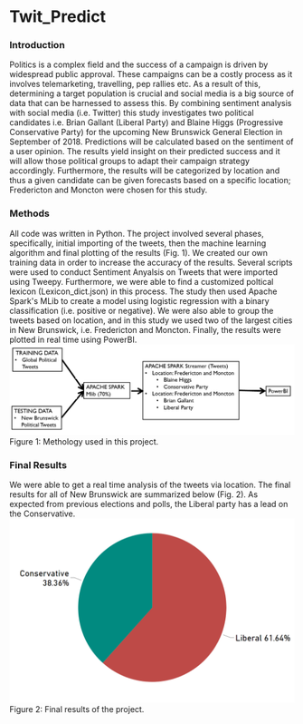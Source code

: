 # Twit_Predict
<h3> Introduction </h3>
  Politics is a complex field and the success of a campaign is driven by widespread public approval. These campaigns can be a costly process as it involves telemarketing, travelling, pep rallies etc. As a result of this, determining a target population is crucial and social media is a big source of data that can be harnessed to assess this. By combining sentiment analysis with social media (i.e. Twitter) this study investigates two political candidates i.e. Brian Gallant (Liberal Party) and Blaine Higgs (Progressive Conservative Party) for the upcoming New Brunswick General Election in September of 2018. Predictions will be calculated based on the sentiment of a user opinion. The results yield insight on their predicted success and it will allow those political groups to adapt their campaign strategy accordingly. Furthermore, the results will be categorized by location and thus a given candidate can be given forecasts based on a specific location; Fredericton and Moncton were chosen for this study. 
  
 <h3> Methods </h3>
  All code was written in Python. The project involved several phases, specifically, initial importing of the tweets, then the machine learning algorithm and final plotting of the results (Fig. 1). We created our own training data in order to increase the accuracy of the results. Several scripts were used to conduct Sentiment Anyalsis on Tweets that were imported using Tweepy. Furthermore, we were able to find a customized poltical lexicon (Lexicon_dict.json) in this process. The study then used Apache Spark's MLib to create a model using logistic regression with a binary classification (i.e. positive or negative). We were also able to group the tweets based on location, and in this study we used two of the largest cities in New Brunswick, i.e. Fredericton and Moncton. Finally, the results were plotted in real time using PowerBI. <br>
  <img src="./images/ETL_process.png">
  Figure 1: Methology used in this project. 
 <h3> Final Results </h3>
  We were able to get a real time analysis of the tweets via location. The final results for all of New Brunswick are summarized below (Fig. 2). As expected from previous elections and polls, the Liberal party has a lead on the Conservative. 
<br>
<img src="./images/Liberal_vs_Conservative_Overall.png">
<br>
Figure 2: Final results of the project. 
